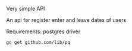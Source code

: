 Very simple API

An api for register enter and leave dates of users

Requirements: postgres driver
```bash
go get github.com/lib/pq
```